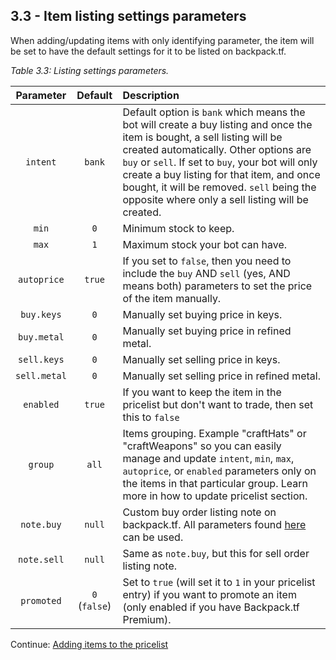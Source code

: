 ## 3.3 - Item listing settings parameters

When adding/updating items with only identifying parameter, the item will be set to have the default settings for it to be listed on backpack.tf.

_Table 3.3: Listing settings parameters._

|  Parameter   | Default | Description |
| :----------: | :-----: | :---------- |
|   `intent`   | `bank`  | Default option is `bank` which means the bot will create a buy listing and once the item is bought, a sell listing will be created automatically. Other options are `buy` or `sell`. If set to `buy`, your bot will only create a buy listing for that item, and once bought, it will be removed. `sell` being the opposite where only a sell listing will be created. |
|    `min`     |   `0`   | Minimum stock to keep. |
|    `max`     |   `1`   | Maximum stock your bot can have. |
| `autoprice`  | `true`  | If you set to `false`, then you need to include the `buy` AND `sell` (yes, AND means both) parameters to set the price of the item manually. |
|  `buy.keys`  |   `0`   | Manually set buying price in keys. |
| `buy.metal`  |   `0`   | Manually set buying price in refined metal. |
| `sell.keys`  |   `0`   | Manually set selling price in keys. |
| `sell.metal` |   `0`   | Manually set selling price in refined metal. |
|  `enabled`   | `true`  | If you want to keep the item in the pricelist but don't want to trade, then set this to `false` |
|   `group`    | `all`  | Items grouping. Example "craftHats" or "craftWeapons" so you can easily manage and update `intent`, `min`, `max`, `autoprice`, or `enabled` parameters only on the items in that particular group. Learn more in how to update pricelist section.          |
|  `note.buy`   | `null`  | Custom buy order listing note on backpack.tf. All parameters found [here](https://github.com/TF2Autobot/tf2autobot/wiki/Configure-your-options.json-file#-listing-note-settings-) can be used. |
|  `note.sell`  | `null`  | Same as `note.buy`, but this for sell order listing note. |
|  `promoted`  | `0` (`false`)  | Set to `true` (will set it to `1` in your pricelist entry) if you want to promote an item (only enabled if you have Backpack.tf Premium). |

Continue: [Adding items to the pricelist](https://github.com/TF2Autobot/tf2autobot/wiki/Adding-items)